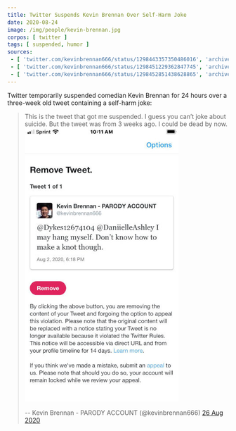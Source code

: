 ```yaml
---
title: Twitter Suspends Kevin Brennan Over Self-Harm Joke
date: 2020-08-24
image: /img/people/kevin-brennan.jpg
corpos: [ twitter ]
tags: [ suspended, humor ]
sources:
 - [ 'twitter.com/kevinbrennan666/status/1298443357350486016', 'archive.is/czl1v' ]
 - [ 'twitter.com/kevinbrennan666/status/1298451229362847745', 'archive.is/niHcN' ]
 - [ 'twitter.com/kevinbrennan666/status/1298452851438628865', 'archive.is/9LU0w' ]
---
```


Twitter temporarily suspended comedian Kevin Brennan for 24 hours over a
three-week old tweet containing a self-harm joke:
> This is the tweet that got me suspended. I guess you can’t joke about
> suicide. But the tweet was from 3 weeks ago. I could be dead by now.
> ![](notice.jpg)
>
> -- Kevin Brennan - PARODY ACCOUNT (@kevinbrennan666) [26 Aug 2020](https://archive.is/niHcN)
